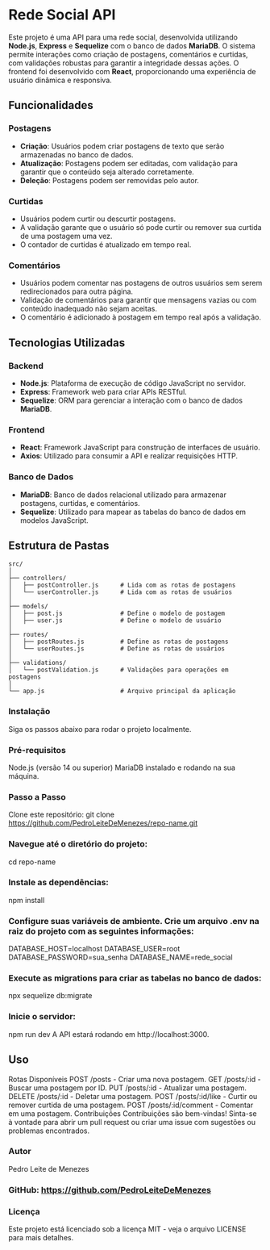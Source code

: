 # Rede Social API

Este projeto é uma API para uma rede social, desenvolvida utilizando **Node.js**, **Express** e **Sequelize** com o banco de dados **MariaDB**. O sistema permite interações como criação de postagens, comentários e curtidas, com validações robustas para garantir a integridade dessas ações. O frontend foi desenvolvido com **React**, proporcionando uma experiência de usuário dinâmica e responsiva.

## Funcionalidades

### Postagens
- **Criação**: Usuários podem criar postagens de texto que serão armazenadas no banco de dados.
- **Atualização**: Postagens podem ser editadas, com validação para garantir que o conteúdo seja alterado corretamente.
- **Deleção**: Postagens podem ser removidas pelo autor.

### Curtidas
- Usuários podem curtir ou descurtir postagens.
- A validação garante que o usuário só pode curtir ou remover sua curtida de uma postagem uma vez.
- O contador de curtidas é atualizado em tempo real.

### Comentários
- Usuários podem comentar nas postagens de outros usuários sem serem redirecionados para outra página.
- Validação de comentários para garantir que mensagens vazias ou com conteúdo inadequado não sejam aceitas.
- O comentário é adicionado à postagem em tempo real após a validação.

## Tecnologias Utilizadas

### Backend
- **Node.js**: Plataforma de execução de código JavaScript no servidor.
- **Express**: Framework web para criar APIs RESTful.
- **Sequelize**: ORM para gerenciar a interação com o banco de dados **MariaDB**.

### Frontend
- **React**: Framework JavaScript para construção de interfaces de usuário.
- **Axios**: Utilizado para consumir a API e realizar requisições HTTP.

### Banco de Dados
- **MariaDB**: Banco de dados relacional utilizado para armazenar postagens, curtidas, e comentários.
- **Sequelize**: Utilizado para mapear as tabelas do banco de dados em modelos JavaScript.

## Estrutura de Pastas

```plaintext
src/
│
├── controllers/
│   ├── postController.js      # Lida com as rotas de postagens
│   └── userController.js      # Lida com as rotas de usuários
│
├── models/
│   ├── post.js                # Define o modelo de postagem
│   ├── user.js                # Define o modelo de usuário
│
├── routes/
│   ├── postRoutes.js          # Define as rotas de postagens
│   └── userRoutes.js          # Define as rotas de usuários
│
├── validations/
│   └── postValidation.js      # Validações para operações em postagens
│
└── app.js                     # Arquivo principal da aplicação
```

### Instalação
Siga os passos abaixo para rodar o projeto localmente.

### Pré-requisitos
Node.js (versão 14 ou superior)
MariaDB instalado e rodando na sua máquina.

### Passo a Passo
Clone este repositório:
git clone https://github.com/PedroLeiteDeMenezes/repo-name.git
### Navegue até o diretório do projeto:
cd repo-name
### Instale as dependências:
npm install

### Configure suas variáveis de ambiente. Crie um arquivo .env na raiz do projeto com as seguintes informações:
DATABASE_HOST=localhost
DATABASE_USER=root
DATABASE_PASSWORD=sua_senha
DATABASE_NAME=rede_social
### Execute as migrations para criar as tabelas no banco de dados:
npx sequelize db:migrate
### Inicie o servidor:
npm run dev
A API estará rodando em http://localhost:3000.

## Uso
Rotas Disponíveis
POST /posts - Criar uma nova postagem.
GET /posts/:id - Buscar uma postagem por ID.
PUT /posts/:id - Atualizar uma postagem.
DELETE /posts/:id - Deletar uma postagem.
POST /posts/:id/like - Curtir ou remover curtida de uma postagem.
POST /posts/:id/comment - Comentar em uma postagem.
Contribuições
Contribuições são bem-vindas! Sinta-se à vontade para abrir um pull request ou criar uma issue com sugestões ou problemas encontrados.

### Autor
Pedro Leite de Menezes

### GitHub: https://github.com/PedroLeiteDeMenezes
### Licença
Este projeto está licenciado sob a licença MIT - veja o arquivo LICENSE para mais detalhes.
